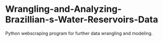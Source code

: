 # Wrangling-and-Analyzing-Brazillian-s-Water-Reservoirs-Data
Python webscraping program for further data wrangling and modeling.
